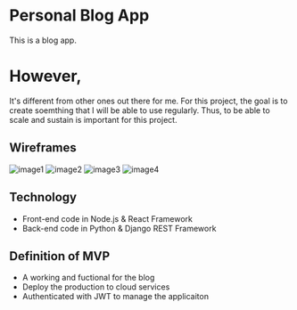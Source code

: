 # Personal Blog App

This is a blog app.

# However,

It's different from other ones out there for me. For this project, the goal is
to create soemthing that I will be able to use regularly. Thus, to be able to
scale and sustain is important for this project.

## Wireframes

![image1](/assets/Web%201920%20–%201.png)
![image2](/assets/Web%201920%20–%202.png)
![image3](/assets/Web%201920%20–%203.png)
![image4](/assets/Web%201920%20–%204.png)

## Technology

-   Front-end code in Node.js & React Framework
-   Back-end code in Python & Django REST Framework

## Definition of MVP

-   A working and fuctional for the blog
-   Deploy the production to cloud services
-   Authenticated with JWT to manage the applicaiton
